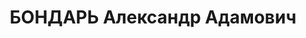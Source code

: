 ---
title: БОНДАРЬ Александр Адамович
description: "Род. в 1889, Белоруссия, Минская обл., Новогрудский р-н, дер. Дубово.\
  \ Проживал: Ярославская обл., г. Ярославль, ул. Некрасова, 49. ЯЭМЗ, Шофер \n  Арестован\
  \ 08.07.1937. Обв. по ст. 58-8, 58-11. Приговор: ВК ВС СССР, 28.12.1937 – ВМН. Расстрелян\
  \ 28.12.1937. \n  Реабилитирован ВК ВС СССР 05.01.1957"
---